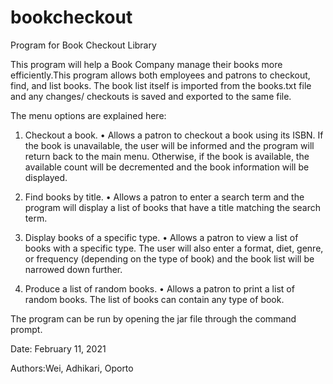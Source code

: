 # bookcheckout
Program for Book Checkout Library

This program will help a Book Company manage their books more efficiently.This program allows both employees and 
patrons to checkout, find, and list books. The book list itself is imported from the books.txt file and any changes/ checkouts
is saved and exported to the same file.

The menu options are explained here:
1.	Checkout a book.
•	Allows a patron to checkout a book using its ISBN. If the book is unavailable, the user will be informed and the 
program will return back to the main menu. Otherwise, if the book is available, the available count will be decremented and 
the book information will be displayed.

2.	Find books by title.
•	Allows a patron to enter a search term and the program will display a list of books that have a title matching the 
search term.

3.	Display books of a specific type.
•	Allows a patron to view a list of books with a specific type. The user will also enter a format, diet, genre, or 
frequency (depending on the type of book) and the book list will be narrowed down further.

4.	Produce a list of random books.
•	Allows a patron to print a list of random books. The list of books can contain any type of book.


The program can be run by opening the jar file through the command prompt.

Date:
February 11, 2021

Authors:Wei, Adhikari, Oporto
